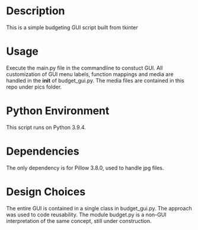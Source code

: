 # Description

This is a simple budgeting GUI script built from tkinter

# Usage

Execute the main.py file in the commandline to constuct GUI. All customization of GUI menu labels, function mappings and media are handled in the __init__ of budget_gui.py.
The media files are contained in this repo under pics folder.

# Python Environment

This script runs on Python 3.9.4.

# Dependencies

The only dependency is for Pillow 3.8.0, used to handle jpg files.

# Design Choices

The entire GUI is contained in a single class in budget_gui.py. The approach was used to code reusability. The module budget.py is a non-GUI interpretation of the same concept, still under construction.
